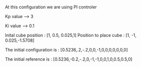At this configuration we are using PI controler

Kp value --> 3

Ki value --> 0.1



Inital cube position   : [1, 0.5, 0.025,1]
Position to place cube : [1, -1, 0.025,-1.5708]

The initial configuration is : [0.5236,.2,-.2,0,0,-1,0,0,0,0,0,0,0]

The initial reference is : [0.5236,-0.2,-.2,0,-1,-1,0,0,1,0,0.5,0.5,0]
